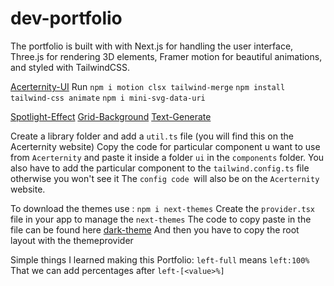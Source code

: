 # dev-portfolio
The portfolio is built with with Next.js for handling the user interface, Three.js for rendering 3D elements, Framer motion for beautiful animations, and styled with TailwindCSS.

[Acerternity-UI](https://ui.aceternity.com/)
Run 
 `npm i motion clsx tailwind-merge`
`npm install tailwind-css animate`
`npm i mini-svg-data-uri`

[Spotlight-Effect](http://ui.aceternity.com/components/spotlight)
[Grid-Background](https://ui.aceternity.com/components/grid-and-dot-backgrounds)
[Text-Generate](https://ui.aceternity.com/components/text-generate-effect)

Create a library folder and add a `util.ts` file (you will find this on the Acerternity website)
Copy the code for particular component u want to use from `Acerternity` and paste it inside a folder `ui` in the `components` folder.
You also have to add the particular component to the `tailwind.config.ts` file otherwise you won't see it
The `config code `will also be on the `Acerternity` website.

To download the themes use : 
`npm i next-themes`
Create the `provider.tsx` file in your app to manage the `next-themes`
The code to copy paste in the file can be found here [dark-theme](https://ui.shadcn.com/docs/dark-mode/next)
And then you have to copy the root layout with the themeprovider

Simple things I learned making this Portfolio:
`left-full` means `left:100%`
That we can add percentages after `left-[<value>%]`